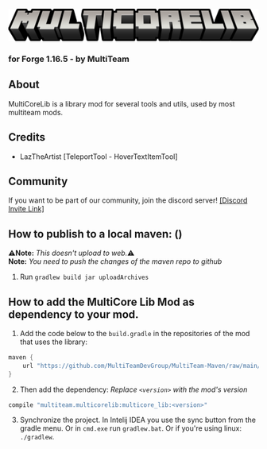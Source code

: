 
![Arcadia Logo](https://raw.githubusercontent.com/MultiTeamDevGroup/MultiCore-Lib/main/src/main/resources/multicore_lib_logo.png)
### for Forge 1.16.5 - by MultiTeam

## About
MultiCoreLib is a library mod for several tools and utils, used by most multiteam mods.

## Credits
- LazTheArtist [TeleportTool - HoverTextItemTool]


## Community

If you want to be part of our community, join the discord server!
[[Discord Invite Link]](https://discord.gg/rudHdrJ)

## How to publish to a local maven: ()
:warning:**Note:** *This doesn't upload to web.*:warning:  
**Note:** *You need to push the changes of the maven repo to github*
1. Run  `gradlew build jar uploadArchives`  

## How to add the MultiCore Lib Mod as dependency to your mod.
1. Add the code below to the `build.gradle` in the repositories of the mod that uses the library:  
```gradle
maven {
    url "https://github.com/MultiTeamDevGroup/MultiTeam-Maven/raw/main/"
}
```
2. Then add the dependency: *Replace `<version>` with the mod's version*
```gradle
compile "multiteam.multicorelib:multicore_lib:<version>"
```
3. Synchronize the project. In Intelij IDEA you use the sync button from the gradle menu. Or in `cmd.exe` run `gradlew.bat`. Or if you're using linux: `./gradlew`.
